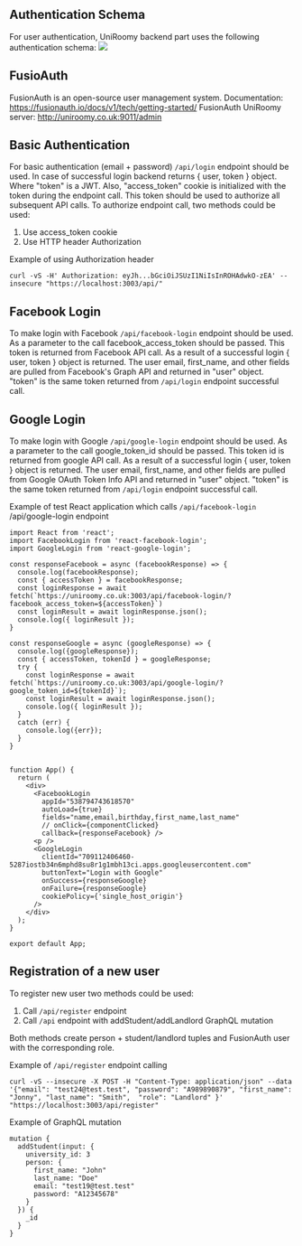 ## Authentication Schema

For user authentication, UniRoomy backend part uses the following authentication schema:
<a href="./auth-schema-01.png" target="_blank"><img src="./auth-schema-01.png"></a>

## FusioAuth

FusionAuth is an open-source user management system.
Documentation: <a href="https://fusionauth.io/docs/v1/tech/getting-started/">https://fusionauth.io/docs/v1/tech/getting-started/</a>
FusionAuth UniRoomy server: <a href="http://uniroomy.co.uk:9011/admin" target=_blank>http://uniroomy.co.uk:9011/admin</a>

## Basic Authentication

For basic authentication (email + password) `/api/login` endpoint should be used. In case of successful login backend returns { user, token } object. Where "token" is a JWT. Also, "access_token" cookie is initialized with the token during the endpoint call.
This token should be used to authorize all subsequent API calls. To authorize endpoint call, two methods could be used:

1. Use access_token cookie
2. Use HTTP header Authorization

Example of using Authorization header
```
curl -vS -H' Authorization: eyJh...bGciOiJSUzI1NiIsInROHAdwkO-zEA' --insecure "https://localhost:3003/api/"
```

## Facebook Login

To make login with Facebook `/api/facebook-login` endpoint should be used. As a parameter to the call facebook_access_token should be passed. This token is returned from Facebook API call. As a result of a successful login { user, token } object is returned. The user email, first_name, and other fields are pulled from Facebook's Graph API and returned in "user" object. "token" is the same token returned from `/api/login` endpoint successful call.

## Google Login

To make login with Google `/api/google-login` endpoint should be used. As a parameter to the call google_token_id should be passed. This token id is returned from google API call. As a result of a successful login { user, token } object is returned. The user email, first_name, and other fields are pulled from Google OAuth Token Info API and returned in "user" object. "token" is the same token returned from `/api/login` endpoint successful call.

Example of test React application which calls `/api/facebook-login` /api/google-login endpoint

```
import React from 'react';
import FacebookLogin from 'react-facebook-login';
import GoogleLogin from 'react-google-login';

const responseFacebook = async (facebookResponse) => {
  console.log(facebookResponse);
  const { accessToken } = facebookResponse;
  const loginResponse = await fetch(`https://uniroomy.co.uk:3003/api/facebook-login/?facebook_access_token=${accessToken}`)
  const loginResult = await loginResponse.json();
  console.log({ loginResult });
}

const responseGoogle = async (googleResponse) => {
  console.log({googleResponse});
  const { accessToken, tokenId } = googleResponse;
  try {
    const loginResponse = await fetch(`https://uniroomy.co.uk:3003/api/google-login/?google_token_id=${tokenId}`);
    const loginResult = await loginResponse.json();
    console.log({ loginResult });
  }
  catch (err) {
    console.log({err});
  }
}


function App() {
  return (
    <div>
      <FacebookLogin
        appId="538794743618570"
        autoLoad={true}
        fields="name,email,birthday,first_name,last_name"
        // onClick={componentClicked}
        callback={responseFacebook} />
      <p />
      <GoogleLogin
        clientId="709112406460-5287iostb34n6mphd8su8r1g1mbh13ci.apps.googleusercontent.com"
        buttonText="Login with Google"
        onSuccess={responseGoogle}
        onFailure={responseGoogle}
        cookiePolicy={'single_host_origin'}
      />
    </div>
  );
}

export default App;
```

## Registration of a new user

To register new user two methods could be used:

1. Call `/api/register` endpoint
2. Call `/api` endpoint with addStudent/addLandlord GraphQL mutation

Both methods create person + student/landlord tuples and FusionAuth user with the corresponding role.

Example of `/api/register` endpoint calling

```
curl -vS --insecure -X POST -H "Content-Type: application/json" --data '{"email": "test24@test.test", "password": "A989890879", "first_name": "Jonny", "last_name": "Smith",  "role": "Landlord" }'  "https://localhost:3003/api/register"
```

Example of GraphQL mutation

```
mutation {
  addStudent(input: {
    university_id: 3
    person: {
      first_name: "John"
      last_name: "Doe"
      email: "test19@test.test"
      password: "A12345678"
    }
  }) {
    _id
  }
}
```
